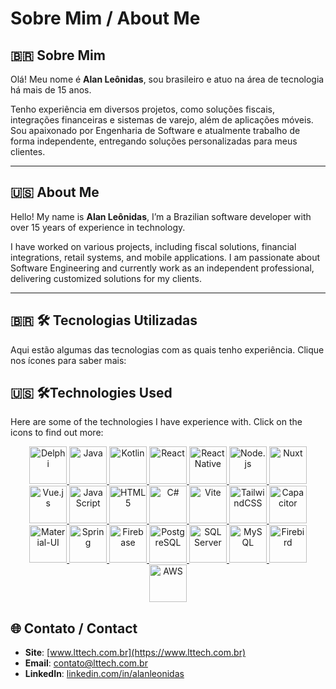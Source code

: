# Sobre Mim / About Me  

## **🇧🇷 Sobre Mim**  
Olá! Meu nome é **Alan Leônidas**, sou brasileiro e atuo na área de tecnologia há mais de 15 anos.  

Tenho experiência em diversos projetos, como soluções fiscais, integrações financeiras e sistemas de varejo, além de aplicações móveis. Sou apaixonado por Engenharia de Software e atualmente trabalho de forma independente, entregando soluções personalizadas para meus clientes.  

---

## **🇺🇸 About Me**  
Hello! My name is **Alan Leônidas**, I’m a Brazilian software developer with over 15 years of experience in technology.  

I have worked on various projects, including fiscal solutions, financial integrations, retail systems, and mobile applications. I am passionate about Software Engineering and currently work as an independent professional, delivering customized solutions for my clients.  

---

## **🇧🇷 🛠 Tecnologias Utilizadas**
Aqui estão algumas das tecnologias com as quais tenho experiência. Clique nos ícones para saber mais:

## **🇺🇸 🛠Technologies Used**  
Here are some of the technologies I have experience with. Click on the icons to find out more:

<div align="center">
  <a href="https://www.embarcadero.com/br/" target="_blank">
    <img src="https://www.bverhue.nl/delphisvg/wp-content/uploads/2017/04/Embarcadero_Delphi_Logo.png" alt="Delphi" width="60" height="60"/>
  </a>
  <a href="https://www.java.com" target="_blank">
    <img src="https://icon.icepanel.io/Technology/svg/Java.svg" alt="Java" width="60" height="60"/>
  </a>
  <a href="https://kotlinlang.org" target="_blank">
    <img src="https://icon.icepanel.io/Technology/svg/Kotlin.svg" alt="Kotlin" width="60" height="60"/>
  </a>
  <a href="https://reactjs.org" target="_blank">
    <img src="https://icon.icepanel.io/Technology/svg/React.svg" alt="React" width="60" height="60"/>
  </a>
  <a href="https://reactjs.org" target="_blank">
    <img src="https://cdn.prod.website-files.com/65d3967bfc599fea766f3984/664f7f14c164397518e9c317_react_native.png" alt="React Native" width="60" height="60"/>
  </a>
  <a href="https://nodejs.org" target="_blank">
    <img src="https://icon.icepanel.io/Technology/svg/Node.js.svg" alt="Node.js" width="60" height="60"/>
  </a>
  <a href="https://nuxtjs.org" target="_blank">
    <img src="https://icon.icepanel.io/Technology/svg/Nuxt-JS.svg" alt="Nuxt" width="60" height="60"/>
  </a>
  <a href="https://vuejs.org" target="_blank">
    <img src="https://icon.icepanel.io/Technology/svg/Vue.js.svg" alt="Vue.js" width="60" height="60"/>
  </a>
  <a href="https://developer.mozilla.org/en-US/docs/Web/JavaScript" target="_blank">
    <img src="https://icon.icepanel.io/Technology/svg/JavaScript.svg" alt="JavaScript" width="60" height="60"/>
  </a>
  <a href="https://developer.mozilla.org/en-US/docs/Web/HTML" target="_blank">
    <img src="https://icon.icepanel.io/Technology/svg/HTML5.svg" alt="HTML5" width="60" height="60"/>
  </a>
  <a href="https://dotnet.microsoft.com/pt-br/languages/csharp" target="_blank">
    <img src="https://icon.icepanel.io/Technology/svg/C%23-%28CSharp%29.svg" alt="C#" width="60" height="60"/>
  </a>
  <a href="https://vitejs.dev" target="_blank">
    <img src="https://icon.icepanel.io/Technology/svg/Vite.js.svg" alt="Vite" width="60" height="60"/>
  </a>
  <a href="https://tailwindcss.com" target="_blank">
    <img src="https://icon.icepanel.io/Technology/svg/Tailwind-CSS.svg" alt="TailwindCSS" width="60" height="60"/>
  </a>
  <a href="https://capacitorjs.com" target="_blank">
    <img src="https://icon.icepanel.io/Technology/svg/Capacitor.svg" alt="Capacitor" width="60" height="60"/>
  </a>
  <a href="https://mui.com" target="_blank">
    <img src="https://icon.icepanel.io/Technology/svg/Material-UI.svg" alt="Material-UI" width="60" height="60"/>
  </a>
  <a href="https://spring.io/" target="_blank">
    <img src="https://icon.icepanel.io/Technology/svg/Spring.svg" alt="Spring" width="60" height="60"/>
  </a>
  <a href="https://firebase.google.com/" target="_blank">
    <img src="https://icon.icepanel.io/Technology/svg/Firebase.svg" alt="Firebase" width="60" height="60"/>
  </a>
  <a href="https://www.postgresql.org/" target="_blank">
    <img src="https://icon.icepanel.io/Technology/svg/PostgresSQL.svg" alt="PostgreSQL" width="60" height="60"/>
  </a>
  <a href="#" target="_blank">
    <img src="https://icon.icepanel.io/Technology/png-shadow-512/Microsoft-SQL-Server.png" alt="SQL Server" width="60" height="60"/>
  </a>
  <a href="https://www.mysql.com/" target="_blank">
    <img src="https://icon.icepanel.io/Technology/svg/MySQL.svg" alt="MySQL" width="60" height="60"/>
  </a>
  <a href="https://firebirdsql.org/" target="_blank">
    <img src="https://firebirdsql.org/img/site/logo-firebird-black.png" alt="Firebird" width="60" height="60"/>
  </a>
  <a href="https://aws.amazon.com/" target="_blank">
    <img src="https://cdn.prod.website-files.com/65d3967bfc599fea766f3984/664f7f134dfe2b8d3b32a5e8_aws.png" alt="AWS" width="60" height="60"/>
  </a>
</div>

## 🌐 **Contato / Contact**  
- **Site**: [www.lttech.com.br](https://www.lttech.com.br)  
- **Email**: contato@lttech.com.br
- **LinkedIn**: [linkedin.com/in/alanleonidas](https://www.linkedin.com/in/alan-le%C3%B4nidas-da-silva-44813b30/?originalSubdomain=br)  
